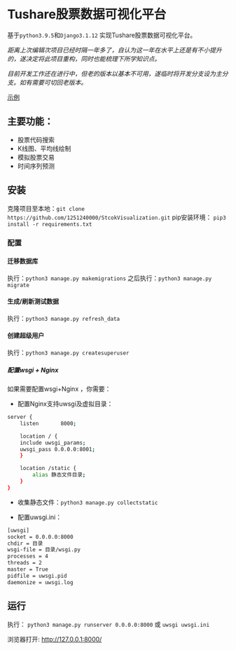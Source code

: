 # Tushare股票数据可视化平台

基于`python3.9.5`和`Django3.1.12` 实现Tushare股票数据可视化平台。

*距离上次编辑次项目已经时隔一年多了，自认为这一年在水平上还是有不小提升的，遂决定将此项目重构，同时也能梳理下所学知识点。*

*目前开发工作还在进行中，但老的版本以基本不可用，遂临时将开发分支设为主分支。如有需要可切回老版本。*

[示例](http://sv.hrlu.cn/)

## 主要功能：
- 股票代码搜索
- K线图、平均线绘制
- 模拟股票交易
- 时间序列预测

## 安装

克隆项目至本地：`git clone https://github.com/1251240000/StcokVisualization.git`
pip安装环境： `pip3 install -r requirements.txt`

### 配置
#### 迁移数据库
执行：` python3 manage.py makemigrations `
之后执行：` python3 manage.py migrate `

#### 生成/刷新测试数据
执行：` python3 manage.py refresh_data `

#### 创建超级用户
执行：` python3 manage.py createsuperuser `

##### 配置wsgi + Nginx
如果需要配置wsgi+Nginx ，你需要：
- 配置Nginx支持uwsgi及虚拟目录：
```bash
server {
    listen       8000;

    location / {
    include uwsgi_params;
    uwsgi_pass 0.0.0.0:8001;
    }

    location /static {
        alias 静态文件目录;
    }
}
```
- 收集静态文件：` python3 manage.py collectstatic `

- 配置uwsgi.ini：
```bash
[uwsgi]
socket = 0.0.0.0:8000
chdir = 目录
wsgi-file = 目录/wsgi.py
processes = 4
threads = 2
master = True
pidfile = uwsgi.pid
daemonize = uwsgi.log
```

## 运行

执行： ` python3 manage.py runserver 0.0.0.0:8000 ` 或 ` uwsgi uwsgi.ini `

浏览器打开: http://127.0.0.1:8000/ 
